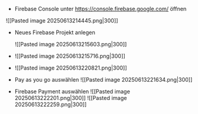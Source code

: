 
- Firebase Console unter https://console.firebase.google.com/ öffnen

 ![[Pasted image 20250613214445.png|300]]
- Neues Firebase Projekt anlegen
  
  ![[Pasted image 20250613215603.png|300]]
- ![[Pasted image 20250613215716.png|300]]
- ![[Pasted image 20250613220821.png|300]]
- Pay as you go auswählen
   ![[Pasted image 20250613221634.png|300]]
- Firebase Payment auswählen
    ![[Pasted image 20250613222201.png|300]]
     ![[Pasted image 20250613222259.png|300]]